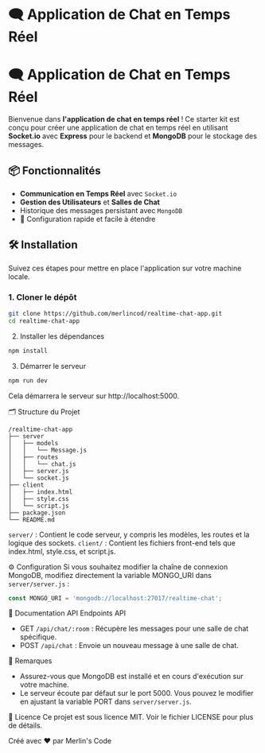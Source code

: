 # 🗨️ Application de Chat en Temps Réel

# 🗨️ Application de Chat en Temps Réel

Bienvenue dans **l'application de chat en temps réel** ! Ce starter kit est conçu pour créer une application de chat en temps réel en utilisant **Socket.io** avec **Express** pour le backend et **MongoDB** pour le stockage des messages.

## 📦 Fonctionnalités

- **Communication en Temps Réel** avec `Socket.io`
- **Gestion des Utilisateurs** et **Salles de Chat**
- Historique des messages persistant avec `MongoDB`
- 🚀 Configuration rapide et facile à étendre

## 🛠️ Installation

Suivez ces étapes pour mettre en place l'application sur votre machine locale.

### 1. Cloner le dépôt

```bash
git clone https://github.com/merlincod/realtime-chat-app.git
cd realtime-chat-app
```

2. Installer les dépendances
```bash
npm install
```

3. Démarrer le serveur
```bash
npm run dev
```
Cela démarrera le serveur sur http://localhost:5000.

🗂️ Structure du Projet
```
/realtime-chat-app
├── server
│   ├── models
│   │   └── Message.js
│   ├── routes
│   │   └── chat.js
│   ├── server.js
│   └── socket.js
├── client
│   ├── index.html
│   ├── style.css
│   └── script.js
├── package.json
└── README.md
```
`server/` : Contient le code serveur, y compris les modèles, les routes et la logique des sockets.
`client/` : Contient les fichiers front-end tels que index.html, style.css, et script.js.

⚙️ Configuration
Si vous souhaitez modifier la chaîne de connexion MongoDB, modifiez directement la variable MONGO_URI dans `server/server.js` :
```javascript
const MONGO_URI = 'mongodb://localhost:27017/realtime-chat';
```

📄 Documentation API
Endpoints API
- GET `/api/chat/:room` : Récupère les messages pour une salle de chat spécifique.
- POST `/api/chat` : Envoie un nouveau message à une salle de chat.

📢 Remarques
- Assurez-vous que MongoDB est installé et en cours d'exécution sur votre machine.
- Le serveur écoute par défaut sur le port 5000. Vous pouvez le modifier en ajustant la variable PORT dans `server/server.js`.

📝 Licence
Ce projet est sous licence MIT. Voir le fichier LICENSE pour plus de détails.

Créé avec ❤️ par Merlin's Code

